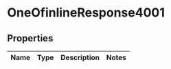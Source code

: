 # OneOfinlineResponse4001

## Properties
Name | Type | Description | Notes
------------ | ------------- | ------------- | -------------
